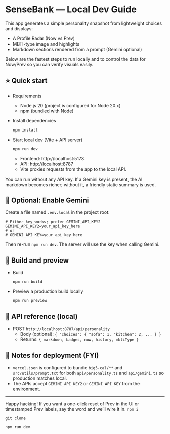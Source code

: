 # SenseBank — Local Dev Guide

This app generates a simple personality snapshot from lightweight choices and displays:

- A Profile Radar (Now vs Prev)
- MBTI-type image and highlights
- Markdown sections rendered from a prompt (Gemini optional)

Below are the fastest steps to run locally and to control the data for Now/Prev so you can verify visuals easily.

## ⭐️ Quick start

- Requirements

  - Node.js 20 (project is configured for Node 20.x)
  - npm (bundled with Node)

- Install dependencies

  ```bash
  npm install
  ```

- Start local dev (Vite + API server)
  ```bash
  npm run dev
  ```
  - Frontend: http://localhost:5173
  - API: http://localhost:8787
  - Vite proxies requests from the app to the local API.

You can run without any API key. If a Gemini key is present, the AI markdown becomes richer; without it, a friendly static summary is used.

## 🤖 Optional: Enable Gemini

Create a file named `.env.local` in the project root:

```env
# Either key works; prefer GEMINI_API_KEY2
GEMINI_API_KEY2=your_api_key_here
# or
# GEMINI_API_KEY=your_api_key_here
```

Then re-run `npm run dev`. The server will use the key when calling Gemini.

## 🧱 Build and preview

- Build
  ```bash
  npm run build
  ```
- Preview a production build locally
  ```bash
  npm run preview
  ```

## 📖 API reference (local)

- POST `http://localhost:8787/api/personality`
  - Body (optional): `{ "choices": { "sofa": 1, "kitchen": 2, ... } }`
  - Returns: `{ markdown, badges, now, history, mbtiType }`

## 📝 Notes for deployment (FYI)

- `vercel.json` is configured to bundle `big5-cal/**` and `src/utils/prompt.txt` for both `api/personality.ts` and `api/gemini.ts` so production matches local.
- The APIs accept `GEMINI_API_KEY2` or `GEMINI_API_KEY` from the environment.

---

Happy hacking! If you want a one-click reset of Prev in the UI or timestamped Prev labels, say the word and we’ll wire it in.
`npm i`

`git clone`

`npm run dev`
